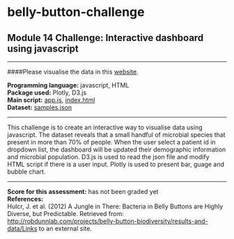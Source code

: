 # belly-button-challenge
## Module 14 Challenge: Interactive dashboard using javascript
---
####Please visualise the data in this [website](https://wingylui.github.io/belly-button-challenge/).

<b>Programming language:</b> javascript, HTML <br />
<b>Package used:</b> Plotly, D3.js <br />
<b>Main script:</b> [app.js](https://github.com/wingylui/belly-button-challenge/blob/main/static/js/app.js), [index.html](https://github.com/wingylui/belly-button-challenge/blob/main/index.html)<br />
<b>Dataset:</b> [samples.json](https://github.com/wingylui/belly-button-challenge/blob/main/samples.json)

---

This challenge is to create an interactive way to visualise data using javascript. The dataset reveals that a small handful of microbial species that present in more than 70% of people. When the user select a patient id in dropdown list, the dashboard will be updated their demographic information and microbial population. D3.js is used to read the json file and modify HTML script if there is a user input. Plotly is used to present bar, guage and bubble chart.


---
<b>Score for this assessment:</b> has not been graded yet <br />
<b>References:</b><br />
Hulcr, J. et al. (2012) A Jungle in There: Bacteria in Belly Buttons are Highly Diverse, but Predictable. Retrieved from: http://robdunnlab.com/projects/belly-button-biodiversity/results-and-data/Links to an external site.